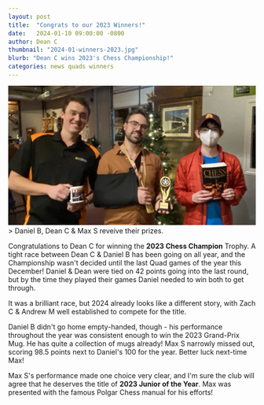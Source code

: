```yaml
---
layout: post
title:  "Congrats to our 2023 Winners!"
date:   2024-01-10 09:00:00 -0800
author: Dean C
thumbnail: "2024-01-winners-2023.jpg"
blurb: "Dean C wins 2023's Chess Championship!"
categories: news quads winners
---
```

<img class="page-banner" src="/assets/images/photos/2024-01-winners-2023.jpg" alt="Daniel B, Dean C &amp; Max S receive their prizes.">
> Daniel B, Dean C &amp; Max S reveive their prizes.

Congratulations to Dean C for winning the **2023 Chess Champion** Trophy. A
tight race between Dean C &amp; Daniel B has been going on all year, and the
Championship wasn't decided until the last Quad games of the year this
December! Daniel & Dean were tied on 42 points going into the last round, but
by the time they played their games Daniel needed to win both to get through.

It was a brilliant race, but 2024 already looks like a different story, with
Zach C &amp; Andrew M well established to compete for the title.

Daniel B didn't go home empty-handed, though - his performance throughout the
year was consistent enough to win the 2023 Grand-Prix Mug. He has quite a
collection of mugs already! Max S narrowly missed out, scoring 98.5 points next
to Daniel's 100 for the year. Better luck next-time Max!

Max S's performance made one choice very clear, and I'm sure the club will
agree that he deserves the title of **2023 Junior of the Year**. Max was
presented with the famous Polgar Chess manual for his efforts!

